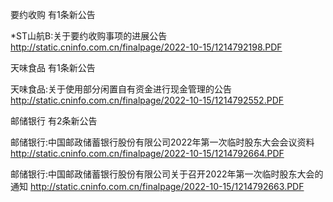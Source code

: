 要约收购 有1条新公告 

*ST山航B:关于要约收购事项的进展公告 http://static.cninfo.com.cn/finalpage/2022-10-15/1214792198.PDF 

天味食品 有1条新公告 

天味食品:关于使用部分闲置自有资金进行现金管理的公告 http://static.cninfo.com.cn/finalpage/2022-10-15/1214792552.PDF 

邮储银行 有2条新公告 

邮储银行:中国邮政储蓄银行股份有限公司2022年第一次临时股东大会会议资料 http://static.cninfo.com.cn/finalpage/2022-10-15/1214792664.PDF 

邮储银行:中国邮政储蓄银行股份有限公司关于召开2022年第一次临时股东大会的通知 http://static.cninfo.com.cn/finalpage/2022-10-15/1214792663.PDF 

